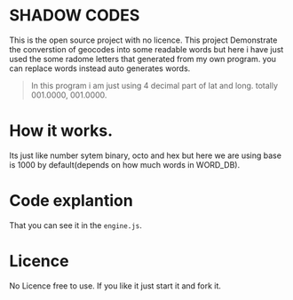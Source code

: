# SHADOW CODES 
  This is the open source project with no licence. This project 
Demonstrate the converstion of geocodes into some readable words but
here i have just used the some radome letters that generated from 
my own program. you can replace words instead auto generates words.

  > In this program i am just using 4 decimal part of lat and long. totally
 001.0000, 001.0000. 

# How it works.
  Its just like number sytem binary, octo and hex but here
we are using base is 1000 by default(depends on how much words in WORD_DB).

# Code explantion
  That you can see it in the `engine.js`.

# Licence
  No Licence free to use. If you like it just start it and fork it.   
  

 
